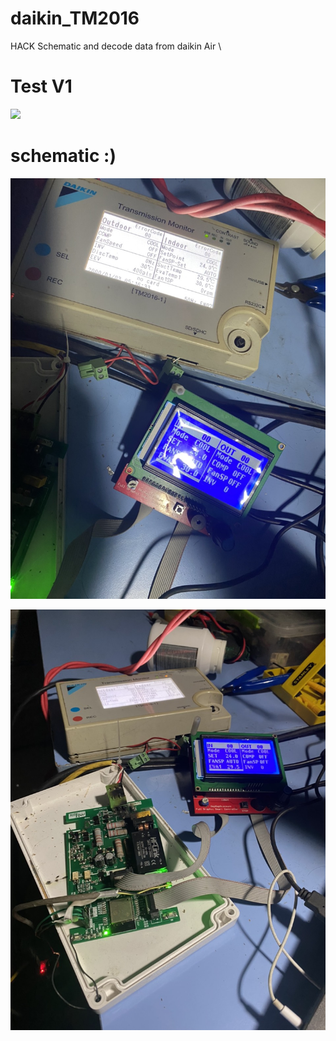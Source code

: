 # daikin_TM2016

HACK Schematic and decode data from daikin Air
\

# Test V1
![](Pics/video.gif)


# schematic :)

![alt text](Pics/1.jpg)




![alt text](Pics/2.jpg)